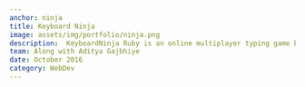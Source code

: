 ```yaml
---
anchor: ninja
title: Keyboard Ninja
image: assets/img/portfolio/ninja.png
description:  KeyboardNinja Ruby is an online multiplayer typing game build on Rails Game October 2016. The game is live at keyboardninja.herokuapp.com. Developed using RESTful APIs for creating, joining games, getting result and updating players current position. Built using Rails, Coffeescript, MySql, Postgres, AJAX, jQuery and Heroku. Licensed under MIT License.
team: Along with Aditya Gajbhiye
date: October 2016
category: WebDev
---
```


